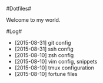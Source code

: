 #Dotfiles#

Welcome to my world.

#Log#

- [2015-08-31] git config
- [2015-08-31] ssh config
- [2015-08-10] zsh config
- [2015-08-10] vim config, snippets
- [2015-08-10] tmux configuration
- [2015-08-10] fortune files
